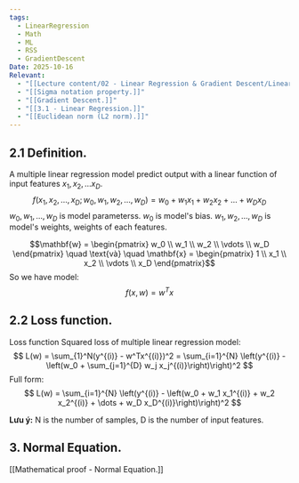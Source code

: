 ```yaml
---
tags:
  - LinearRegression
  - Math
  - ML
  - RSS
  - GradientDescent
Date: 2025-10-16
Relevant:
  - "[[Lecture content/02 - Linear Regression & Gradient Descent/Linear Regression.|Linear Regression.]]"
  - "[[Sigma notation property.]]"
  - "[[Gradient Descent.]]"
  - "[[3.1 - Linear Regression.]]"
  - "[[Euclidean norm (L2 norm).]]"
---
```


## 2.1 Definition.

A multiple linear regression model predict output with a linear function of input features $x_{1}, x_{2}, \dots x_{D}$.
$$f(x_1, x_2, \dots, x_D; w_0, w_1, w_2, \dots, w_D) = w_0 + w_1 x_1 + w_2 x_2 + \dots + w_D x_D$$
$w_{0}, w_{1}, \dots, w_{D}$ is model parameterss.
$w_{0}$ is model's bias.
$w_{1}, w_{2}, \dots, w_{D}$ is model's weights, weights of each features.

$$\mathbf{w} = \begin{pmatrix} w_0 \\ w_1 \\ w_2 \\ \vdots \\ w_D \end{pmatrix} \quad \text{và} \quad \mathbf{x} = \begin{pmatrix} 1 \\ x_1 \\ x_2 \\ \vdots \\ x_D \end{pmatrix}$$
So we have model:
$$
f(x, w) = w^Tx
$$
## 2.2 Loss function.

Loss function Squared loss of multiple linear regression model:
$$
L(w) = \sum_{1}^N(y^{(i)} - w^Tx^{(i)})^2 = \sum_{i=1}^{N} \left(y^{(i)} - \left(w_0 + \sum_{j=1}^{D} w_j x_j^{(i)}\right)\right)^2 
$$Full form:
$$
L(w) = \sum_{i=1}^{N} \left(y^{(i)} - \left(w_0 + w_1 x_1^{(i)} + w_2 x_2^{(i)} + \dots + w_D x_D^{(i)}\right)\right)^2
$$

**Lưu ý:** N is the number of samples, D is the number of input features.

## 3. Normal Equation.

[[Mathematical proof - Normal Equation.]]